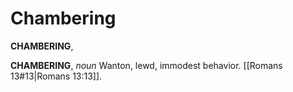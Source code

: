 # Chambering

**CHAMBERING**,

**CHAMBERING**, _noun_ Wanton, lewd, immodest behavior. [[Romans 13#13|Romans 13:13]].